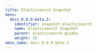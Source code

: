 ```yaml
---
title: Elasticsearch Snapshot
menu:
  docs_0.8.0-beta.2:
    identifier: snapshot-elasticsearch
    name: Elasticsearch Snapshot
    parent: elasticsearch-guides
    weight: 10
menu_name: docs_0.8.0-beta.2
---
```


